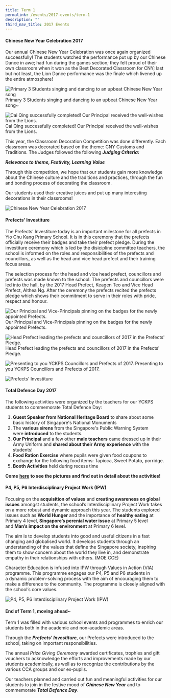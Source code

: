 ```yaml
---
title: Term 1
permalink: /events/2017-events/term-1
description: ""
third_nav_title: 2017 Events
---
```

#### **Chinese New Year Celebration 2017**  
  
Our annual Chinese New Year Celebration was once again organized successfully! The students watched the performance put up by our Chinese Dance in awe; had fun during the games section; they felt proud of their own classroom when it won as the Best Decorated Classroom for CNY; last but not least, the Lion Dance performance was the finale which livened up the entire atmosphere!

![Primary 3 Students singing and dancing to an upbeat Chinese New Year song](/images/Primary%203%20Students%20singing%20and%20dancing.jpg)
Primary 3 Students singing and dancing to an upbeat Chinese New Year song~

![Cai Qing successfully completed! Our Principal received the well-wishes from the Lions.](/images/Cai%20Qing.png)
Cai Qing successfully completed!  Our Principal received the well-wishes from the Lions.

This year, the Classroom Decoration Competition was done differently. Each classroom was decorated based on the theme: CNY Customs and Traditions. The Judges followed the following **_Judging Criteria:_**

**_Relevance to theme, Festivity, Learning Value_**

Through this competition, we hope that our students gain more knowledge about the Chinese culture and the traditions and practices, through the fun and bonding process of decorating the classroom.

Our students used their creative juices and put up many interesting decorations in their classrooms!

![Chinese New Year Celebration 2017](/images/classroom%20decorations.png)
  
  
#### **Prefects' Investiture**  
  

The Prefects’ Investiture today is an important milestone for all prefects in Yio Chu Kang Primary School. It is in this ceremony that the prefects officially receive their badges and take their prefect pledge. During the investiture ceremony which is led by the disicipline committee teachers, the school is informed on the roles and responsibilities of the prefects and councillors, as well as the head and vice head prefect and their training focus areas. 

The selection process for the head and vice head prefect, councillors and prefects was made known to the school. The prefects and councillors were led into the hall, by the 2017 Head Prefect, Keagen Teo and Vice Head Prefect, Althea Ng. After the ceremony the prefects recited the prefects pledge which shows their commitment to serve in their roles with pride, respect and honour.

![Our Principal and Vice-Principals pinning on the badges for the newly appointed Prefects.](/images/Prefects'%20Investiture.png)
Our Principal and Vice-Principals pinning on the badges for the newly appointed Prefects.

![Head Prefect leading the prefects and councillors of 2017 in the Prefects' Pledge.](/images/Prefects'%20Investiture2.png)
Head Prefect leading the prefects and councillors of 2017 in the Prefects' Pledge.

![Presenting to you YCKPS Councillors and Prefects of 2017.](/images/Prefects'%20Investiture3.png)
Presenting to you YCKPS Councillors and Prefects of 2017.

![Prefects' Investiture](/images/Prefects'%20Investiture4.jpg)
  
#### **Total Defence Day 2017**  

The following activities were organized by the teachers for our YCKPS students to commemorate Total Defence Day:

1.  **Guest Speaker from National Heritage Board** to share about some basic history of Singapore's National Monuments
2.  The **various sirens** from the Singapore's Public Warning System were **introduced** to the students.
3.  **Our Principal** and a few other **male teachers** came dressed up in their Army Uniform and **shared about their Army experience** with the students!
4.  **Food Ration Exercise** where pupils were given food coupons to exchange for the following food items: Tapioca, Sweet Potato, porridge.
5.  **Booth Activities** held during recess time


**Come** **[here](https://yiochukangpri.moe.edu.sg/departments/character-n-citizenship-education-cce/key-programmes-activities/national-education-2017-events)** **to see the pictures and find out in detail about the activities!**


#### **P4, P5, P6 Interdisciplinary Project Work (IPW)**  
  
Focusing on the **acquisition of values** and **creating awareness on global issues** amongst students, the school’s Interdisciplinary Project Work takes on a more robust and dynamic approach this year. The students explored issues such as **World Hunger** and the importance of **healthy eating** at Primary 4 level, **Singapore’s perenial water issue** at Primary 5 level and **Man’s impact on the environment** at Primary 6 level.

The aim is to develop students into good and useful citizens in a fast changing and globalised world. It develops students through an understanding of the values that define the Singapore society, inspiring them to show concern about the world they live in, and demonstrate empathy in their relationships with others. (MOE CCE)

Character Education is infused into IPW through Values in Action (VIA) programme. This programme engages our P4, P5 and P6 students in a dynamic problem-solving process with the aim of encouraging them to make a difference to the community. The programme is closely aligned with the school’s core values.

![P4, P5, P6 Interdisciplinary Project Work (IPW)](/images/P4,%20P5,%20P6%20Interdisciplinary%20Project%20Work%20(IPW).jpg)
  
#### **End of Term 1, moving ahead~**    

Term 1 was filled with various school events and programmes to enrich our students both in the academic and non-academic areas.

Through the **_Prefects' Investiture_**, our Prefects were introduced to the school, taking on important responsibilities.

The annual _Prize Giving Ceremony_ awarded certificates, trophies and gift vouchers to acknowledge the efforts and improvements made by our students academically, as well as to recognize the contributions by the various CCA groups and our ex-pupils.

Our teachers planned and carried out fun and meaningful activities for our students to join in the festive mood of **_Chinese New Year_** and to commemorate **_Total Defence Day_**.